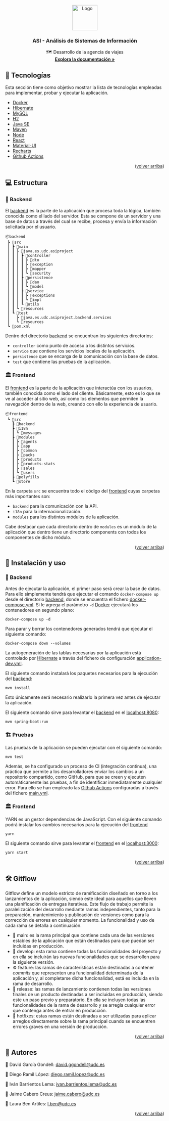 <div id="top"></div>

<br />
<div align="center">
  <a href="https://github.com/IvanBarLem/ASI">
    <img src="https://bowiebearsnews.com/wp-content/uploads/2018/11/TRavel.png" alt="Logo" width="80" height="80">
  </a>

  <h3 align="center">ASI - Análisis de Sistemas de Información</h3>

  <p align="center">
    🗺️ Desarrollo de la agencia de viajes
    <br />
    <a href="https://ivanbarlem.github.io/ASI/es/udc/asiproject/backend/services/package-summary.html"><strong>Explora la documentación »</strong></a>
  </p>
</div>

## 🚧 Tecnologías

Esta sección tiene como objetivo mostrar la lista de tecnologías empleadas para implementar, probar y ejecutar la aplicación.

-   [Docker](https://www.docker.com/)
-   [Hibernate](https://hibernate.org/)
-   [MySQL](https://www.mysql.com/)
-   [H2](https://www.h2database.com/)
-   [Java SE](https://www.oracle.com/java/)
-   [Maven](https://maven.apache.org/)
-   [Node](https://nodejs.org/)
-   [React](https://es.reactjs.org/)
-   [Material-UI](https://mui.com/)
-   [Recharts](https://recharts.org/)
-   [Github Actions](https://github.com/features/actions)

<p align="right">(<a href="#top">volver arriba</a>)</p>

## 💻 Estructura

### 🧱 Backend

El [backend](backend) es la parte de la aplicación que procesa toda la lógica, también conocida como el lado del servidor. Esta se compone de un servidor y una base de datos a través del cual se recibe, procesa y envía la información solicitada por el usuario.

```
📦backend
 ┣ 📂src
 ┃ ┣ 📂main
 ┃ ┃ ┣ 📂java.es.udc.asiproject
 ┃ ┃ ┃ ┣ 📂controller
 ┃ ┃ ┃ ┃ ┣ 📂dto
 ┃ ┃ ┃ ┃ ┣ 📂exception
 ┃ ┃ ┃ ┃ ┣ 📂mapper
 ┃ ┃ ┃ ┃ ┗ 📂security
 ┃ ┃ ┃ ┣ 📂persistence
 ┃ ┃ ┃ ┃ ┣ 📂dao
 ┃ ┃ ┃ ┃ ┗ 📂model
 ┃ ┃ ┃ ┣ 📂service
 ┃ ┃ ┃ ┃ ┣ 📂exceptions
 ┃ ┃ ┃ ┃ ┗ 📂impl
 ┃ ┃ ┃ ┗ 📂utils
 ┃ ┃ ┗ 📂resources
 ┃ ┗ 📂test
 ┃   ┣ 📂java.es.udc.asiproject.backend.services
 ┃   ┗ 📂resources
 ┗ 📜pom.xml
```

Dentro del directorio [backend](backend) se encuentran los siguientes directorios:

-   `controller` como punto de acceso a los distintos servicios.
-   `service` que contiene los servicios locales de la aplicación.
-   `persistence` que se encarga de la comunicación con la base de datos.
-   `test` que contiene las pruebas de la aplicación.

### 🏛️ Frontend

El [frontend](frontend) es la parte de la aplicación que interactúa con los usuarios, también conocida como el lado del cliente. Básicamente, esto es lo que se ve al acceder al sitio web, así como los elementos que permiten la navegación dentro de la web, creando con ello la experiencia de usuario.

```
📦frontend
 ┗ 📂src
   ┣ 📂backend
   ┣ 📂i18n
   ┃ ┗ 📂messages
   ┣ 📂modules
   ┃ ┣ 📂agents
   ┃ ┣ 📂app
   ┃ ┣ 📂common
   ┃ ┣ 📂packs
   ┃ ┣ 📂products
   ┃ ┣ 📂products-stats
   ┃ ┣ 📂sales
   ┃ ┗ 📂users
   ┣ 📂polyfills
   ┗ 📂store
```

En la carpeta `src` se encuentra todo el código del [frontend](frontend) cuyas carpetas más importantes son:

-   `backend` para la comunicación con la API.
-   `i18n` para la internacionalización.
-   `modules` para los distintos módulos de la aplicación.

Cabe destacar que cada directorio dentro de `modules` es un módulo de la aplicación que dentro tiene un directorio components con todos los componentes de dicho módulo.

<p align="right">(<a href="#top">volver arriba</a>)</p>

## 🔌 Instalación y uso

### 🧱 Backend

Antes de ejecutar la aplicación, el primer paso será crear la base de datos. Para ello simplemente tendrá que ejecutar el comando `docker-compose up` desde el directorio [backend](backend), donde se encuentra el fichero [docker-compose.yml](backend/docker-compose.yml). Si le agrega el parámetro `-d` [Docker](https://www.docker.com/) ejecutará los contenedores en segundo plano:

```
docker-compose up -d
```

Para parar y borrar los contenedores generados tendrá que ejecutar el siguiente comando:

```
docker-compose down --volumes
```

La autogeneración de las tablas necesarias por la aplicación está controlado por [Hibernate](https://hibernate.org/) a través del fichero de configuración [application-dev.yml](backend/src/main/resources/application-dev.yml).

El siguiente comando instalará los paquetes necesarios para la ejecución del [backend](backend):

```
mvn install
```

Esto únicamente será necesario realizarlo la primera vez antes de ejecutar la aplicación.

El siguiente comando sirve para levantar el [backend](backend) en el [localhost:8080](localhost:8080):

```
mvn spring-boot:run
```

### 🏗️ Pruebas

Las pruebas de la aplicación se pueden ejecutar con el siguiente comando:

```
mvn test
```

Además, se ha configurado un proceso de CI (integración continua), una práctica que permite a los desarrolladores envíar los cambios a un repositorio compartido, como GitHub, para que se creen y ejecuten automáticamente las pruebas, a fin de identificar inmediatamente cualquier error. Para ello se han empleado las [Github Actions](https://github.com/features/actions) configuradas a través del fichero [main.yml](.gitgub/workflows/main.yml).

### 🏛️ Frontend

YARN es un gestor dependencias de JavaScript. Con el siguiente comando podrá instalar los cambios necesarios para la ejecución del [frontend](frontend)

```
yarn
```

El siguiente comando sirve para levantar el [frontend](frontend) en el [localhost:3000](localhost:3000):

```
yarn start
```

<p align="right">(<a href="#top">volver arriba</a>)</p>

## 🛠️ Gitflow

Gitflow define un modelo estricto de ramificación diseñado en torno a los lanzamientos de la aplicación, siendo este ideal para aquellos que lleven una planificación de entregas iterativas. Este flujo de trabajo permite la paralelización del desarrollo mediante ramas independientes, tanto para la preparación, mantenimiento y publicación de versiones como para la corrección de errores en cualquier momento. La funcionalidad y uso de cada rama se detalla a continuación.

-   🏹 main: es la rama principal que contiene cada una de las versiones estables de la aplicación que están destinadas para que puedan ser incluidas en producción.
-   🧰 develop: esta rama contiene todas las funcionalidades del proyecto y en ella se incluirán las nuevas funcionalidades que se desarrollen para la siguiente versión.
-   ⚙️ feature: las ramas de características están destinadas a contener _commits_ que representen una funcionalidad determinada de la aplicación y, al completarse dicha funcionalidad, está es incluida en la rama de desarrollo.
-   🧲 release: las ramas de lanzamiento contienen todas las versiones finales de un producto destinadas a ser incluidas en producción, siendo este un paso previo y preparatorio. En ella se incluyen todas las funcionalidades de la rama de desarrollo y se arregla cualquier error que contenga antes de entrar en producción.
-   🧹 hotfixes: estas ramas están destinadas a ser utilizadas para aplicar arreglos directamente sobre la rama principal cuando se encuentren errores graves en una versión de producción.

<p align="right">(<a href="#top">volver arriba</a>)</p>

## 👥 Autores

👤 David García Gondell: david.ggondell@udc.es

👤 Diego Ramil López: diego.ramil.lopez@udc.es

👤 Iván Barrientos Lema: ivan.barrientos.lema@udc.es

👤 Jaime Cabero Creus: jaime.cabero@udc.es

👤 Laura Ben Artiles: l.ben@udc.es

<p align="right">(<a href="#top">volver arriba</a>)</p>
